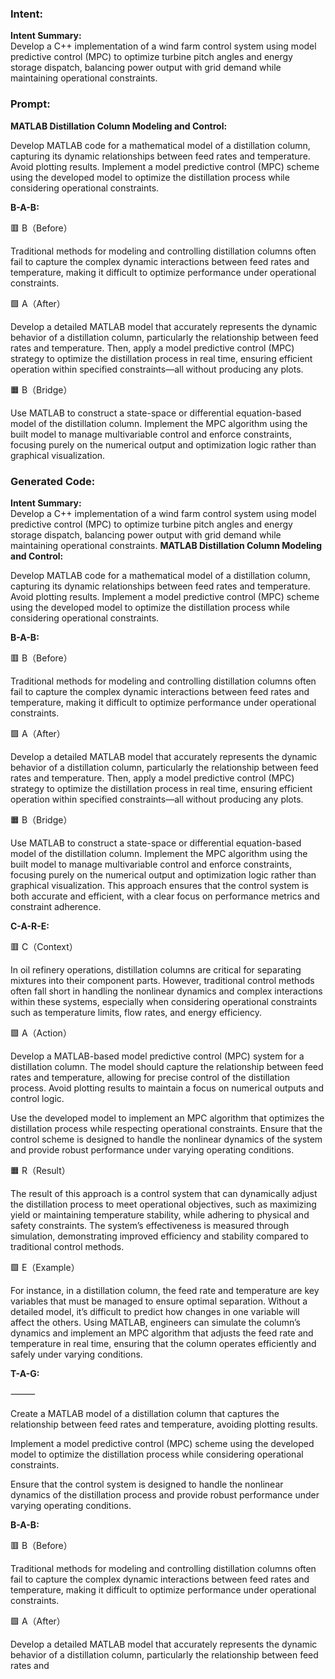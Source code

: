 ### Intent:
**Intent Summary:**  
Develop a C++ implementation of a wind farm control system using model predictive control (MPC) to optimize turbine pitch angles and energy storage dispatch, balancing power output with grid demand while maintaining operational constraints.

### Prompt:
**MATLAB Distillation Column Modeling and Control:**

Develop MATLAB code for a mathematical model of a distillation column, capturing its dynamic relationships between feed rates and temperature. Avoid plotting results.
Implement a model predictive control (MPC) scheme using the developed model to optimize the distillation process while considering operational constraints.

**B-A-B:**

🟥 B（Before）

Traditional methods for modeling and controlling distillation columns often fail to capture the complex dynamic interactions between feed rates and temperature, making it difficult to optimize performance under operational constraints.

🟩 A（After）

Develop a detailed MATLAB model that accurately represents the dynamic behavior of a distillation column, particularly the relationship between feed rates and temperature. Then, apply a model predictive control (MPC) strategy to optimize the distillation process in real time, ensuring efficient operation within specified constraints—all without producing any plots.

🟧 B（Bridge）

Use MATLAB to construct a state-space or differential equation-based model of the distillation column. Implement the MPC algorithm using the built model to manage multivariable control and enforce constraints, focusing purely on the numerical output and optimization logic rather than graphical visualization.

### Generated Code:
**Intent Summary:**  
Develop a C++ implementation of a wind farm control system using model predictive control (MPC) to optimize turbine pitch angles and energy storage dispatch, balancing power output with grid demand while maintaining operational constraints.
**MATLAB Distillation Column Modeling and Control:**

Develop MATLAB code for a mathematical model of a distillation column, capturing its dynamic relationships between feed rates and temperature. Avoid plotting results.
Implement a model predictive control (MPC) scheme using the developed model to optimize the distillation process while considering operational constraints.

**B-A-B:**

🟥 B（Before）

Traditional methods for modeling and controlling distillation columns often fail to capture the complex dynamic interactions between feed rates and temperature, making it difficult to optimize performance under operational constraints.

🟩 A（After）

Develop a detailed MATLAB model that accurately represents the dynamic behavior of a distillation column, particularly the relationship between feed rates and temperature. Then, apply a model predictive control (MPC) strategy to optimize the distillation process in real time, ensuring efficient operation within specified constraints—all without producing any plots.

🟧 B（Bridge）

Use MATLAB to construct a state-space or differential equation-based model of the distillation column. Implement the MPC algorithm using the built model to manage multivariable control and enforce constraints, focusing purely on the numerical output and optimization logic rather than graphical visualization. This approach ensures that the control system is both accurate and efficient, with a clear focus on performance metrics and constraint adherence.

**C-A-R-E:**

🟥 C（Context）

In oil refinery operations, distillation columns are critical for separating mixtures into their component parts. However, traditional control methods often fall short in handling the nonlinear dynamics and complex interactions within these systems, especially when considering operational constraints such as temperature limits, flow rates, and energy efficiency.

🟩 A（Action）

Develop a MATLAB-based model predictive control (MPC) system for a distillation column. The model should capture the relationship between feed rates and temperature, allowing for precise control of the distillation process. Avoid plotting results to maintain a focus on numerical outputs and control logic.

Use the developed model to implement an MPC algorithm that optimizes the distillation process while respecting operational constraints. Ensure that the control scheme is designed to handle the nonlinear dynamics of the system and provide robust performance under varying operating conditions.

🟧 R（Result）

The result of this approach is a control system that can dynamically adjust the distillation process to meet operational objectives, such as maximizing yield or maintaining temperature stability, while adhering to physical and safety constraints. The system’s effectiveness is measured through simulation, demonstrating improved efficiency and stability compared to traditional control methods.

🟩 E（Example）

For instance, in a distillation column, the feed rate and temperature are key variables that must be managed to ensure optimal separation. Without a detailed model, it’s difficult to predict how changes in one variable will affect the others. Using MATLAB, engineers can simulate the column’s dynamics and implement an MPC algorithm that adjusts the feed rate and temperature in real time, ensuring that the column operates efficiently and safely under varying conditions.

**T-A-G:**

⸻

Create a MATLAB model of a distillation column that captures the relationship between feed rates and temperature, avoiding plotting results.

Implement a model predictive control (MPC) scheme using the developed model to optimize the distillation process while considering operational constraints.

Ensure that the control system is designed to handle the nonlinear dynamics of the distillation process and provide robust performance under varying operating conditions.

**B-A-B:**

🟥 B（Before）

Traditional methods for modeling and controlling distillation columns often fail to capture the complex dynamic interactions between feed rates and temperature, making it difficult to optimize performance under operational constraints.

🟩 A（After）

Develop a detailed MATLAB model that accurately represents the dynamic behavior of a distillation column, particularly the relationship between feed rates and
